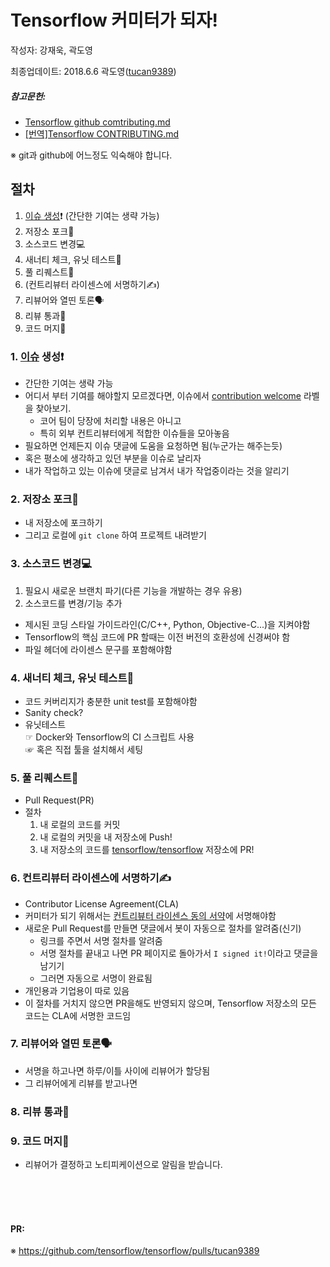 # Tensorflow 커미터가 되자!
작성자: 강재욱, 곽도영

최종업데이트: 2018.6.6 곽도영([tucan9389](https://github.com/tucan9389))

##### 참고문헌:
- [Tensorflow github comtributing.md](https://github.com/tensorflow/tensorflow/blob/master/CONTRIBUTING.md)
- [[번역]Tensorflow CONTRIBUTING.md](https://drive.google.com/file/d/1Br5E6hnqBHMFR8agv0snc5JILDE90DMK/view?usp=sharing)

※ git과 github에 어느정도 익숙해야 합니다.

## 절차
1. [이슈 생성](#1-%EC%9D%B4%EC%8A%88-%EC%83%9D%EC%84%B1%EF%B8%8F)❗️ (간단한 기여는 생략 가능)
1. 저장소 포크🍴
1. 소스코드 변경💻
1. 새너티 체크, 유닛 테스트🚦
1. 풀 리퀘스트🙇
1. (컨트리뷰터 라이센스에 서명하기✍️)
1. 리뷰어와 열띤 토론🗣
1. 리뷰 통과💯
1. 코드 머지🎊

### 1. [이슈](https://github.com/tensorflow/tensorflow/issues) 생성❗️
- 간단한 기여는 생략 가능
- 어디서 부터 기여를 해야할지 모르겠다면, 이슈에서 [contribution welcome](https://github.com/tensorflow/tensorflow/issues?q=is%3Aopen+is%3Aissue+label%3A%22stat%3Acontributions+welcome%22) 라벨을 찾아보기.
  - 코어 팀이 당장에 처리할 내용은 아니고
  - 특히 외부 컨트리뷰터에게 적합한 이슈들을 모아놓음
- 필요하면 언제든지 이슈 댓글에 도움을 요청하면 됨(누군가는 해주는듯)
- 혹은 평소에 생각하고 있던 부분을 이슈로 날리자
- 내가 작업하고 있는 이슈에 댓글로 남겨서 내가 작업중이라는 것을 알리기

### 2. 저장소 포크🍴
- 내 저장소에 포크하기
- 그리고 로컬에 `git clone` 하여 프로젝트 내려받기

### 3. 소스코드 변경💻
1. 필요시 새로운 브랜치 파기(다른 기능을 개발하는 경우 유용)
1. 소스코드를 변경/기능 추가

- 제시된 코딩 스타일 가이드라인(C/C++, Python, Objective-C...)을 지켜야함
- Tensorflow의 핵심 코드에 PR 할때는 이전 버전의 호환성에 신경써야 함
- 파일 헤더에 라이센스 문구를 포함해야함

### 4. 새너티 체크, 유닛 테스트🚦
- 코드 커버리지가 충분한 unit test를 포함해야함
- Sanity check?
- 유닛테스트<br>
  ☞ Docker와 Tensorflow의 CI 스크립트 사용<br>
  ☞ 혹은 직접 툴을 설치해서 세팅
### 5. 풀 리퀘스트🙇
- Pull Request(PR)
- 절차<br>
  1. 내 로컬의 코드를 커밋
  2. 내 로컬의 커밋을 내 저장소에 Push!
  3. 내 저장소의 코드를 [tensorflow/tensorflow](https://github.com/tensorflow/tensorflow/) 저장소에 PR!
  
### 6. 컨트리뷰터 라이센스에 서명하기✍️
- Contributor License Agreement(CLA)
- 커미터가 되기 위해서는 [컨트리뷰터 라이센스 동의 서약](https://cla.developers.google.com/)에 서명해야함
- 새로운 Pull Request를 만들면 댓글에서 봇이 자동으로 절차를 알려줌(신기)
  - 링크를 주면서 서명 절차를 알려줌
  - 서명 절차를 끝내고 나면 PR 페이지로 돌아가서 `I signed it!`이라고 댓글을 남기기
  - 그러면 자동으로 서명이 완료됨
- 개인용과 기업용이 따로 있음
- 이 절차를 거치지 않으면 PR을해도 반영되지 않으며, Tensorflow 저장소의 모든 코드는 CLA에 서명한 코드임

### 7. 리뷰어와 열띤 토론🗣
- 서명을 하고나면 하루/이틀 사이에 리뷰어가 할당됨
- 그 리뷰어에게 리뷰를 받고나면 

### 8. 리뷰 통과💯

### 9. 코드 머지🎊
- 리뷰어가 결정하고 노티피케이션으로 알림을 받습니다.

<br><br><br>
#### PR:
※ https://github.com/tensorflow/tensorflow/pulls/tucan9389
